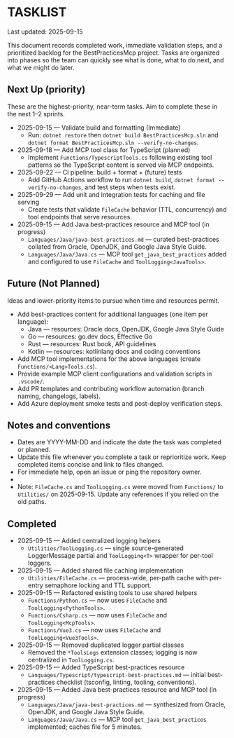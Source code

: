 # TASKLIST

Last updated: 2025-09-15

This document records completed work, immediate validation steps, and a prioritized backlog for the BestPracticesMcp project. Tasks are organized into phases so the team can quickly see what is done, what to do next, and what we might do later.

## Next Up (priority)

These are the highest-priority, near-term tasks. Aim to complete these in the next 1–2 sprints.

- 2025-09-15 — Validate build and formatting (Immediate)
  - Run: `dotnet restore` then `dotnet build BestPracticesMcp.sln` and `dotnet format BestPracticesMcp.sln --verify-no-changes`.
- 2025-09-18 — Add MCP tool class for TypeScript (planned)
  - Implement `Functions/TypescriptTools.cs` following existing tool patterns so the TypeScript content is served via MCP endpoints.
- 2025-09-22 — CI pipeline: build + format + (future) tests
  - Add GitHub Actions workflow to run `dotnet build`, `dotnet format --verify-no-changes`, and test steps when tests exist.
- 2025-09-29 — Add unit and integration tests for caching and file serving
  - Create tests that validate `FileCache` behavior (TTL, concurrency) and tool endpoints that serve resources.
- 2025-09-15 — Add Java best-practices resource and MCP tool (in progress)
  - `Languages/Java/java-best-practices.md` — curated best-practices collated from Oracle, OpenJDK, and Google Java Style Guide.
  - `Languages/Java/Java.cs` — MCP tool `get_java_best_practices` added and configured to use `FileCache` and `ToolLogging<JavaTools>`.

## Future (Not Planned)

Ideas and lower-priority items to pursue when time and resources permit.

- Add best-practices content for additional languages (one item per language):
  - Java — resources: Oracle docs, OpenJDK, Google Java Style Guide
  - Go — resources: go.dev docs, Effective Go
  - Rust — resources: Rust book, API guidelines
  - Kotlin — resources: kotlinlang docs and coding conventions
- Add MCP tool implementations for the above languages (create `Functions/<Lang>Tools.cs`).
- Provide example MCP client configurations and validation scripts in `.vscode/`.
- Add PR templates and contributing workflow automation (branch naming, changelogs, labels).
- Add Azure deployment smoke tests and post-deploy verification steps.

## Notes and conventions

- Dates are YYYY-MM-DD and indicate the date the task was completed or planned.
- Update this file whenever you complete a task or reprioritize work. Keep completed items concise and link to files changed.
- For immediate help, open an issue or ping the repository owner.
- 
- Note: `FileCache.cs` and `ToolLogging.cs` were moved from `Functions/` to `Utilities/` on 2025-09-15. Update any references if you relied on the old paths.

## Completed

- 2025-09-15 — Added centralized logging helpers
  - `Utilities/ToolLogging.cs` — single source-generated LoggerMessage partial and `ToolLogging<T>` wrapper for per-tool loggers.
- 2025-09-15 — Added shared file caching implementation
  - `Utilities/FileCache.cs` — process-wide, per-path cache with per-entry semaphore locking and TTL support.
- 2025-09-15 — Refactored existing tools to use shared helpers
  - `Functions/Python.cs` — now uses `FileCache` and `ToolLogging<PythonTools>`.
  - `Functions/Csharp.cs` — now uses `FileCache` and `ToolLogging<McpTools>`.
  - `Functions/Vue3.cs` — now uses `FileCache` and `ToolLogging<Vue3Tools>`.
- 2025-09-15 — Removed duplicated logger partial classes
  - Removed the `*ToolsLogs` extension classes; logging is now centralized in `ToolLogging.cs`.
- 2025-09-15 — Added TypeScript best-practices resource
  - `Languages/Typescript/typescript-best-practices.md` — initial best-practices checklist (tsconfig, linting, tooling, conventions).
- 2025-09-15 — Added Java best-practices resource and MCP tool (in progress)
  - `Languages/Java/java-best-practices.md` — synthesized from Oracle, OpenJDK, and Google Java Style Guide.
  - `Languages/Java/Java.cs` — MCP tool `get_java_best_practices` implemented; caches file for 5 minutes.